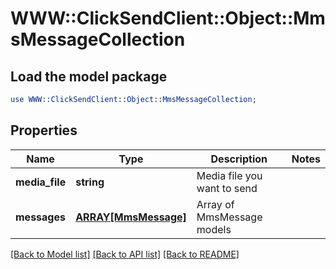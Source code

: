 # WWW::ClickSendClient::Object::MmsMessageCollection

## Load the model package
```perl
use WWW::ClickSendClient::Object::MmsMessageCollection;
```

## Properties
Name | Type | Description | Notes
------------ | ------------- | ------------- | -------------
**media_file** | **string** | Media file you want to send | 
**messages** | [**ARRAY[MmsMessage]**](MmsMessage.md) | Array of MmsMessage models | 

[[Back to Model list]](../README.md#documentation-for-models) [[Back to API list]](../README.md#documentation-for-api-endpoints) [[Back to README]](../README.md)


